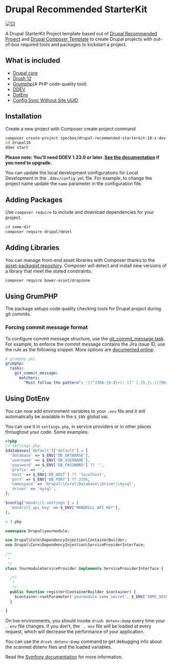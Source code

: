 # Drupal Recommended StarterKit

[![CI](https://github.com/SpecbeeLabs/drupal-recommended-starterkit/actions/workflows/ci.yml/badge.svg)](https://github.com/SpecbeeLabs/drupal-recommended-starterkit/actions/workflows/ci.yml)

A Drupal StarterKit Project template based out of [Drupal Recommended
Project](https://github.com/drupal/recommended-project/) and [Drupal Composer Template](https://github.com/drupal-composer/drupal-project/) to create Drupal projects with out-of-box required tools and packages to kickstart a project.

## What is included

- [Drupal core](https://www.drupal.org/project/drupal)
- [Drush 12](https://www.drush.org/12.x/)
- [Grumphp](https://packagist.org/packages/specbee/drupal-quality-checker)(A PHP code-quality tool)
- [DDEV](https://ddev.com/)
- [DotEnv](https://www.drupal.org/project/dotenv)
- [Config Sync Without Site UUID](https://www.drupal.org/project/config_sync_without_site_uuid)

## Installation

Create a new project with Composer create project command

```bash
composer create-project specbee/drupal-recommended-starterkit:10.x-dev --no-interaction drupal10
cd drupal10
ddev start
```

**Please note: You'll need DDEV 1.23.0 or later. [See the documentation](https://ddev.readthedocs.io/en/stable/users/install/ddev-upgrade/) if you need to upgrade.**

You can update the local development configurations for Local Development in the
 `.ddev/config.yml` file. For example, to change the project name update the
 `name` parameter in the configuration file.

## Adding Packages

Use `composer require` to include and download dependencies for your project.

```bash
cd some-dir
composer require drupal/devel
```

## Adding Libraries

You can manage front-end asset libraries with Composer thanks to the
[asset-packagist repository](https://asset-packagist.org/). Composer will detect
and install new versions of a library that meet the stated constraints.

```bash
composer require bower-asset/dropzone
```

## Using GrumPHP

The package setups code quality checking tools for Drupal project during git
commits.

### Forcing commit message format

To configure commit message structure, use the
[git_commit_message task](https://github.com/phpro/grumphp/blob/master/doc/tasks/git_commit_message.md).
For example, to enforce the commit message contains the Jira issue ID, use the
rule as the following snippet. More options are
[documented online](https://github.com/phpro/grumphp/blob/master/doc/tasks/git_commit_message.md).

```yaml
# grumphp.yml
grumphp:
  tasks:
    git_commit_message:
      matchers:
        "Must follow the pattern": '/(^JIRA-[0-9]+(: )[^ ].{5,}\.)|(Merge branch (.)+)/'
```

## Using DotEnv

You can now add environment variables to your `.env` file and it will
automatically be available in the `$_ENV` global var.

You can use it in `settings.php`, in service providers or in other places
throughout your code. Some examples:

```php
<?php
// settings.php.
$databases['default']['default'] = [
  'database' => $_ENV['DB_DATABASE'],
  'username' => $_ENV['DB_USERNAME'],
  'password' => $_ENV['DB_PASSWORD'] ?? '',
  'prefix' => '',
  'host' => $_ENV['DB_HOST'] ?? 'localhost',
  'port' => $_ENV['DB_PORT'] ?? 3306,
  'namespace' => 'Drupal\\Core\\Database\\Driver\\mysql',
  'driver' => 'mysql',
];

$config['mandrill.settings'] = [
  'mandrill_api_key' => $_ENV['MANDRILL_API_KEY'],
];
```

```php
< ? php

namespace Drupal\yourmodule;

use Drupal\Core\DependencyInjection\ContainerBuilder;
use Drupal\Core\DependencyInjection\ServiceProviderInterface;

/**
 *
 */
class YourmoduleServiceProvider implements ServiceProviderInterface {

  /**
   *
   */
  public function register(ContainerBuilder $container) {
    $container->setParameter('yourmodule.some_secret', $_ENV['SOME_SECRET']);
  }

}
```

On live environments, you should invoke `drush dotenv:dump` every time your ` . env` file changes. If you don't, the ` . env` file will be loaded at every request, which will decrease the performance of your application.

You can use the `drush dotenv:dump` command to get debugging info about the scanned dotenv files and the loaded variables.

Read the [Symfony documentation](https://symfony.com/doc/current/configuration.html#configuring-environment-variables-in-env-files) for more information.
